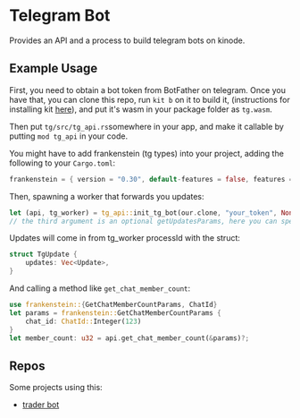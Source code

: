 # Telegram Bot

Provides an API and a process to build telegram bots on kinode.

## Example Usage

First, you need to obtain a bot token from BotFather on telegram.
Once you have that, you can clone this repo, run `kit b` on it to build it, (instructions for installing kit [here](https://github.com/kinode-dao/kit)), and put it's wasm in your package folder as `tg.wasm`.

Then put `tg/src/tg_api.rs`somewhere in your app, and make it callable by putting `mod tg_api` in your code.

You might have to add frankenstein (tg types) into your project, adding the following to your `Cargo.toml`:

```rust
frankenstein = { version = "0.30", default-features = false, features = ["telegram-trait"] }
```

Then, spawning a worker that forwards you updates:

```rust
let (api, tg_worker) = tg_api::init_tg_bot(our.clone, "your_token", None)?;
// the third argument is an optional getUpdatesParams, here you can specify if you want specific updates only!
```

Updates will come in from tg_worker processId with the struct:

```rust
struct TgUpdate {
    updates: Vec<Update>,
}
```

And calling a method like `get_chat_member_count`:

```rust
use frankenstein::{GetChatMemberCountParams, ChatId}
let params = frankenstein::GetChatMemberCountParams {
    chat_id: ChatId::Integer(123)
}
let member_count: u32 = api.get_chat_member_count(&params)?;
```

## Repos

Some projects using this:

- [trader bot](www.google.com)
